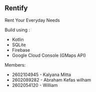 ## Rentify

Rent Your Everyday Needs 

Build using : 
- Kotlin
- SQLite
- Firebase
- Google Cloud Console (GMaps API)

Members:
* 2602104945 - Kalyana Mitta
* 2602089282 - Abraham Kefas wilham
* 2602054120 - William
